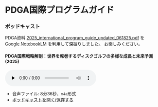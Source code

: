 # PDGA国際プログラムガイド

### ポッドキャスト

PDGA資料 [2025_international_program_guide_updated_061825.pdf](https://www.pdga.com/files/2025_international_program_guide_updated_061825.pdf) を [Google NotebookLM](https://notebooklm.google/) を利用して深掘りしました。
お楽しみください。

#### PDGA国際戦略解剖：世界を席巻するディスクゴルフの多様な成長と未来予測(2025)

<audio controls preload="none" aria-label="2025年PDGA国際プログラムガイドポッドキャスト">
  <source src="./国際プログラムガイド2025.m4a" type="audio/mp4">
  お使いのブラウザは audio タグをサポートしていません。
</audio>

* 音声ファイル: 8分36秒、`m4a`形式
* [ポッドキャストを開く/保存する](./2026年PDGA新規則徹底解説.m4a)
